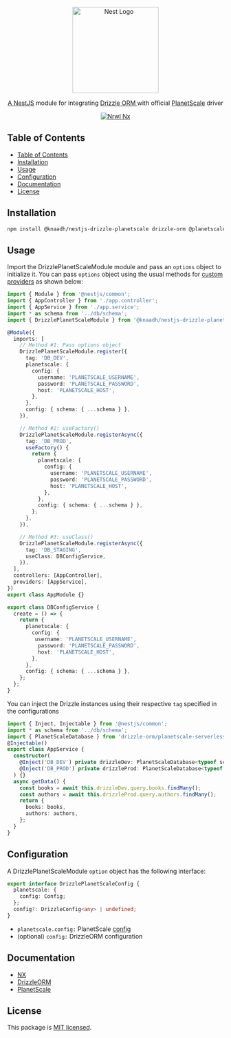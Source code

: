 <p align="center">
  <a href="https://nestjs.com/" target="blank"><img src="https://nestjs.com/img/logo.svg" width="200" alt="Nest Logo" /></a>
</p>

<p align="center">
 <a href="https://nestjs.com/" target="blank">A NestJS</a> module for integrating  <a href="https://orm.drizzle.team" target="blank">Drizzle ORM </a> with official <a href="https://github.com/planetscale/database-js" target="blank">PlanetScale</a> driver
</p>

<p align="center">
  <a href="https://nx.dev/" target="blank"><img src="https://img.shields.io/badge/built%20with-Nx-orange?style=for-the-badge" alt="Nrwl Nx" /></a>
</p>

## Table of Contents

- [Table of Contents](#table-of-contents)
- [Installation](#installation)
- [Usage](#usage)
- [Configuration](#configuration)
- [Documentation](#documentation)
- [License](#license)

## Installation

```bash
npm install @knaadh/nestjs-drizzle-planetscale drizzle-orm @planetscale/database
```

## Usage

Import the DrizzlePlanetScaleModule module and pass an `options` object to initialize it. You can pass `options` object using the usual methods for [custom providers](https://docs.nestjs.com/fundamentals/custom-providers) as shown below:

```typescript
import { Module } from '@nestjs/common';
import { AppController } from './app.controller';
import { AppService } from './app.service';
import * as schema from '../db/schema';
import { DrizzlePlanetScaleModule } from '@knaadh/nestjs-drizzle-planetscale';

@Module({
  imports: [
    // Method #1: Pass options object
    DrizzlePlanetScaleModule.register({
      tag: 'DB_DEV',
      planetscale: {
        config: {
          username: 'PLANETSCALE_USERNAME',
          password: 'PLANETSCALE_PASSWORD',
          host: 'PLANETSCALE_HOST',
        },
      },
      config: { schema: { ...schema } },
    }),

    // Method #2: useFactory()
    DrizzlePlanetScaleModule.registerAsync({
      tag: 'DB_PROD',
      useFactory() {
        return {
          planetscale: {
            config: {
              username: 'PLANETSCALE_USERNAME',
              password: 'PLANETSCALE_PASSWORD',
              host: 'PLANETSCALE_HOST',
            },
          },
          config: { schema: { ...schema } },
        };
      },
    }),

    // Method #3: useClass()
    DrizzlePlanetScaleModule.registerAsync({
      tag: 'DB_STAGING',
      useClass: DBConfigService,
    }),
  ],
  controllers: [AppController],
  providers: [AppService],
})
export class AppModule {}

```

```typescript
export class DBConfigService {
  create = () => {
    return {
      planetscale: {
        config: {
         username: 'PLANETSCALE_USERNAME',
          password: 'PLANETSCALE_PASSWORD',
          host: 'PLANETSCALE_HOST',
        },
      },
      config: { schema: { ...schema } },
    };
  };
}
```

You can inject the Drizzle instances using their respective `tag` specified in the configurations

```typescript
import { Inject, Injectable } from '@nestjs/common';
import * as schema from '../db/schema';
import { PlanetScaleDatabase } from 'drizzle-orm/planetscale-serverless';
@Injectable()
export class AppService {
  constructor(
    @Inject('DB_DEV') private drizzleDev: PlanetScaleDatabase<typeof schema>,
    @Inject('DB_PROD') private drizzleProd: PlanetScaleDatabase<typeof schema>
  ) {}
  async getData() {
    const books = await this.drizzleDev.query.books.findMany();
    const authors = await this.drizzleProd.query.authors.findMany();
    return {
      books: books,
      authors: authors,
    };
  }
}
```

## Configuration

A DrizzlePlanetScaleModule `option` object has the following interface:

```typescript
export interface DrizzlePlanetScaleConfig {
  planetscale: {
    config: Config;
  };
  config?: DrizzleConfig<any> | undefined;
}
```

- `planetscale.config:` PlanetScale [config](https://planetscale.com/docs/tutorials/planetscale-serverless-driver)
- (optional) `config:` DrizzleORM configuration

## Documentation

- [NX](https://nx.dev/)
- [DrizzleORM](https://orm.drizzle.team/)
- [PlanetScale](https://planetscale.com/docs/tutorials/planetscale-serverless-driver)

## License

This package is [MIT licensed](LICENSE).
